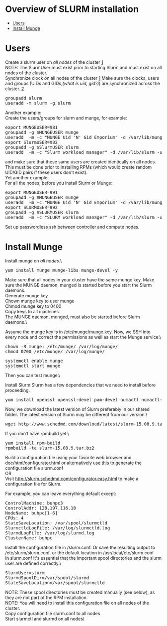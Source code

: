 # Overview of SLURM installation

* [Users](#Users)
* [Install Munge](#install-munge)

# Users
Create a slurm user on *all nodes* of the cluster [1]\
NOTE: The SlurmUser must exist prior to starting Slurm and must exist on all nodes of the cluster.\
Synchronize clock on all nodes of the cluster [1]
Make sure the clocks, users and groups (UIDs and GIDs,_(what is uid, gid?)_) are synchronized across the cluster. [2]
<pre>groupadd slurm
useradd -m slurm -g slurm</pre>
Another example:\
Create the users/groups for slurm and munge, for example:
<pre>export MUNGEUSER=981
groupadd -g $MUNGEUSER munge
useradd  -m -c "MUNGE Uid 'N' Gid Emporium" -d /var/lib/munge -u $MUNGEUSER -g munge  -s /sbin/nologin munge
export SlurmUSER=982
groupadd -g $SlurmUSER slurm
useradd  -m -c "Slurm workload manager" -d /var/lib/slurm -u $SlurmUSER -g slurm  -s /bin/bash slurm</pre>
and make sure that these same users are created identically on all nodes. This must be done prior to installing RPMs (which would create random UID/GID pairs if these users don't exist).\
Yet another example:\
For all the nodes, before you install Slurm or Munge:
<pre>export MUNGEUSER=991
groupadd -g $MUNGEUSER munge
useradd  -m -c "MUNGE Uid 'N' Gid Emporium" -d /var/lib/munge -u $MUNGEUSER -g munge  -s /sbin/nologin munge
export SLURMUSER=992
groupadd -g $SLURMUSER slurm
useradd  -m -c "SLURM workload manager" -d /var/lib/slurm -u $SLURMUSER -g slurm  -s /bin/bash slurm</pre>
Set up passwordless ssh between controller and compute nodes.
# Install Munge
Install munge on *all nodes*.\
<pre>yum install munge munge-libs munge-devel -y</pre>
Make sure that all nodes in your cluster have the same munge.key. Make sure the MUNGE daemon, munged is started before you start the Slurm daemons.\
Generate munge key\
Chown munge key to user munge\
Chmod munge key to 0400\
Copy keys to all machines\
The MUNGE daemon, munged, must also be started before Slurm daemons.\

Assume the munge key is in /etc/munge/munge.key. Now, we SSH into every node and correct the permissions as well as start the Munge service:\

<pre>chown -R munge: /etc/munge/ /var/log/munge/
chmod 0700 /etc/munge/ /var/log/munge/</pre>
<pre>systemctl enable munge
systemctl start munge</pre>
Then you can test munge:\

Install Slurm
Slurm has a few dependencies that we need to install before proceeding.

<pre>yum install openssl openssl-devel pam-devel numactl numactl-devel hwloc hwloc-devel lua lua-devel readline-devel rrdtool-devel ncurses-devel man2html libibmad libibumad -y</pre>
Now, we download the latest version of Slurm preferably in our shared folder. The latest version of Slurm may be different from our version.\
<pre>wget http://www.schedmd.com/download/latest/slurm-15.08.9.tar.bz2</pre>
If you don’t have rpmbuild yet:\
<pre>yum install rpm-build
rpmbuild -ta slurm-15.08.9.tar.bz2</pre>

Build a configuration file using your favorite web browser and doc/html/configurator.html or alternatively use [this] to generate the configuration file slurm.conf\
OR\
Visit http://slurm.schedmd.com/configurator.easy.html to make a configuration file for Slurm.

For example, you can leave everything default except:

<pre>ControlMachine: buhpc3
ControlAddr: 128.197.116.18
NodeName: buhpc[1-6]
CPUs: 4
StateSaveLocation: /var/spool/slurmctld
SlurmctldLogFile: /var/log/slurmctld.log
SlurmdLogFile: /var/log/slurmd.log
ClusterName: buhpc</pre>

Install the configuration file in <sysconfdir>/slurm.conf. Or save the resulting output to /etc/slurm/slurm.conf, or the default location in /usr/local/etc/slurm.conf\
In slurm.conf it's essential that the important spool directories and the slurm user are defined correctly:\
<pre>SlurmUser=slurm
SlurmdSpoolDir=/var/spool/slurmd
StateSaveLocation=/var/spool/slurmctld</pre>
NOTE: These spool directories must be created manually (see below), as they are not part of the RPM installation.\
NOTE: You will need to install this configuration file on all nodes of the cluster.\
Copy configuration file slurm.conf to all nodes\
Start slurmctl and slurmd on all nodes\

[1]: http://eniac.cyi.ac.cy/display/UserDoc/Copy+of+Slurm+notes
[this]: https://slurm.schedmd.com/configurator.html
[2]: https://slurm.schedmd.com/quickstart_admin.html

